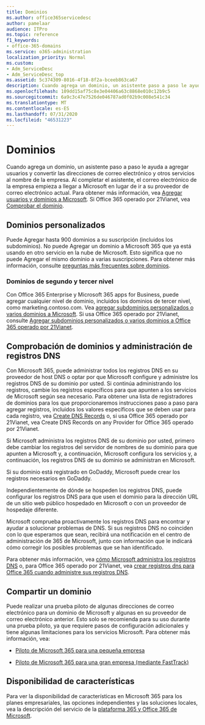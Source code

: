 ```yaml
---
title: Dominios
ms.author: office365servicedesc
author: pamelaar
audience: ITPro
ms.topic: reference
f1_keywords:
- office-365-domains
ms.service: o365-administration
localization_priority: Normal
ms.custom:
- Adm_ServiceDesc
- Adm_ServiceDesc_top
ms.assetid: 5c374309-8016-4f18-8f2a-bceeb863ca67
description: Cuando agrega un dominio, un asistente paso a paso le ayuda a agregar usuarios y convertir las direcciones de correo electrónico y otros servicios al nombre de la empresa. Al completar el asistente, el correo electrónico de la empresa empieza a llegar a Microsoft en lugar de ir a su proveedor de correo electrónico actual. Para obtener más información, vea Agregar usuarios y dominios a Microsoft. Si Office 365 operado por 21Vianet, vea Comprobar el dominio.
ms.openlocfilehash: 109dd15af75c8e3e04406a63c8868e010c12b9c5
ms.sourcegitcommit: 6a9c3c47e7526de046787ad0f02b9c008e541c34
ms.translationtype: MT
ms.contentlocale: es-ES
ms.lasthandoff: 07/31/2020
ms.locfileid: "46531223"
---
```

# <a name="domains"></a>Dominios

Cuando agrega un dominio, un asistente paso a paso le ayuda a agregar usuarios y convertir las direcciones de correo electrónico y otros servicios al nombre de la empresa. Al completar el asistente, el correo electrónico de la empresa empieza a llegar a Microsoft en lugar de ir a su proveedor de correo electrónico actual. Para obtener más información, vea [Agregar usuarios y dominios a Microsoft](https://support.office.com/article/6383f56d-3d09-4dcb-9b41-b5f5a5efd611). Si Office 365 operado por 21Vianet, vea [Comprobar el dominio](https://docs.microsoft.com/office365/admin/setup/add-domain).
  
## <a name="custom-domains"></a>Dominios personalizados

Puede Agregar hasta 900 dominios a su suscripción (incluidos los subdominios). No puede Agregar un dominio a Microsoft 365 que ya está usando en otro servicio en la nube de Microsoft. Esto significa que no puede Agregar el mismo dominio a varias suscripciones. Para obtener más información, consulte [preguntas más frecuentes sobre dominios](https://support.office.com/article/Domains-FAQ-1272bad0-4bd4-4796-8005-67d6fb3afc5a).
  
### <a name="second-and-third-level-domains"></a>Dominios de segundo y tercer nivel

Con Office 365 Enterprise y Microsoft 365 apps for Business, puede agregar cualquier nivel de dominio, incluidos los dominios de tercer nivel, como marketing.contoso.com. Vea [agregar subdominios personalizados o varios dominios a Microsoft](https://docs.microsoft.com/office365/admin/setup/domains-faq). Si usa Office 365 operado por 21Vianet, consulte [Agregar subdominios personalizados o varios dominios a Office 365 operado por 21Vianet](https://docs.microsoft.com/office365/admin/setup/domains-faq).
  
## <a name="domain-verification-and-managing-dns-records"></a>Comprobación de dominios y administración de registros DNS

Con Microsoft 365, puede administrar todos los registros DNS en su proveedor de host DNS o optar por que Microsoft configure y administre los registros DNS de su dominio por usted. Si continúa administrando los registros, cambie los registros específicos para que apunten a los servicios de Microsoft según sea necesario. Para obtener una lista de registradores de dominios para los que proporcionaremos instrucciones paso a paso para agregar registros, incluidos los valores específicos que se deben usar para cada registro, vea [Create DNS Records](https://docs.microsoft.com/office365/admin/get-help-with-domains/create-dns-records-at-any-dns-hosting-provider) o, si usa Office 365 operado por 21Vianet, vea Create DNS Records on any Provider for Office 365 operado por 21Vianet. 
  
Si Microsoft administra los registros DNS de su dominio por usted, primero debe cambiar los registros del servidor de nombres de su dominio para que apunten a Microsoft y, a continuación, Microsoft configura los servicios y, a continuación, los registros DNS de su dominio se administran en Microsoft.
  
Si su dominio está registrado en GoDaddy, Microsoft puede crear los registros necesarios en GoDaddy. 
  
Independientemente de dónde se hospeden los registros DNS, puede configurar los registros DNS para que usen el dominio para la dirección URL de un sitio web público hospedado en Microsoft o con un proveedor de hospedaje diferente. 
  
Microsoft comprueba proactivamente los registros DNS para encontrar y ayudar a solucionar problemas de DNS. Si sus registros DNS no coinciden con lo que esperamos que sean, recibirá una notificación en el centro de administración de 365 de Microsoft, junto con información que le indicará cómo corregir los posibles problemas que se han identificado.
  
Para obtener más información, vea [cómo Microsoft administra los registros DNS](https://docs.microsoft.com/office365/admin/setup/domains-faq) o, para Office 365 operado por 21Vianet, vea [crear registros dns para Office 365 cuando administre sus registros DNS](https://docs.microsoft.com/office365/admin/services-in-china/create-dns-records-when-you-manage-your-dns-records).
  
## <a name="sharing-a-domain"></a>Compartir un dominio

Puede realizar una prueba piloto de algunas direcciones de correo electrónico para un dominio de Microsoft y algunas en su proveedor de correo electrónico anterior. Esto solo se recomienda para su uso durante una prueba piloto, ya que requiere pasos de configuración adicionales y tiene algunas limitaciones para los servicios Microsoft. Para obtener más información, vea:
  
- [Piloto de Microsoft 365 para una pequeña empresa](https://support.office.com/article/39cee536-6a03-40cf-b9c1-f301bb6001d7)
    
- [Piloto de Microsoft 365 para una gran empresa (mediante FastTrack)](https://fasttrack.office.com/onboard)
    
## <a name="feature-availability"></a>Disponibilidad de características

Para ver la disponibilidad de características en Microsoft 365 para los planes empresariales, las opciones independientes y las soluciones locales, vea la descripción del servicio de la [plataforma 365 y Office 365 de Microsoft](office-365-platform-service-description.md).
  

